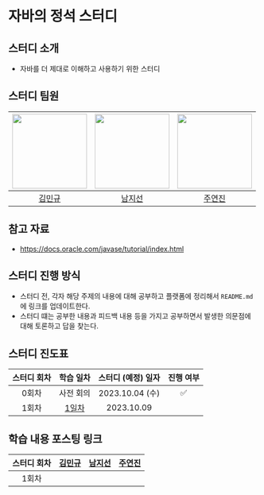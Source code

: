 # 자바의 정석 스터디
## 스터디 소개
- 자바를 더 제대로 이해하고 사용하기 위한 스터디
## 스터디 팀원
| [<img src="https://github.com/gold9387.png" width="150px">](https://github.com/gold9387) | [<img src="https://github.com/jisun-ny.png" width="150px">](https://github.com/jisun-ny) | [<img src="https://github.com/yeonjinju.png" width="150px">](https://github.com/yeonjinju) |
| :---: | :---: | :---: |
| [김민규](https://github.com/gold9387) | [남지선](https://github.com/jisun-ny) | [주연진](https://github.com/yeonjinju) |
## 참고 자료
- https://docs.oracle.com/javase/tutorial/index.html
## 스터디 진행 방식
- 스터디 전, 각자 해당 주제의 내용에 대해 공부하고 플랫폼에 정리해서 `README.md` 에 링크를 업데이트한다.
- 스터디 떄는 공부한 내용과 피드백 내용 등을 가지고 공부하면서 발생한 의문점에 대해 토론하고 답을 찾는다.
## 스터디 진도표
| 스터디 회차 | 학습 일차 | 스터디 (예정) 일자 | 진행 여부 |
| :---: | :---: | :---: | :---: |
| 0회차 | 사전 회의 | 2023.10.04 (수) | ✅ |
| 1회차 | [1일차](https://github.com/gold9387/java-study/issues/1) | 2023.10.09 |  
## 학습 내용 포스팅 링크
| 스터디 회차 | [김민규](https://github.com/gold9387) | [남지선](https://github.com/jisun-ny) | [주연진](https://github.com/yeonjinju) |
| :---: | :---: | :---: | :---: |
| 1회차 |  |  |  |
